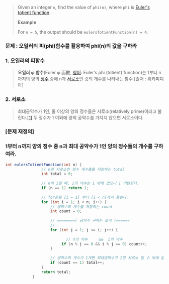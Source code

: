 > Given an integer `n`, find the value of `phi(n)`, where `phi` is [Euler's totient function](keyword://eulers-totient-phi-function).
>
> **Example**
>
> For `n = 5`, the output should be
> `eulersTotientFunction(n) = 4`.

### 문제 : 오일러의 피(phi)함수를 활용하여 phi(n)의 값을 구하라

### 1. 오일러의 피함수

> **오일러 φ 함수**(Euler φ 函數, [영어](https://ko.wikipedia.org/wiki/%EC%98%81%EC%96%B4): Euler’s phi (totient) function)는 1부터 n까지의 양의 [정수](https://ko.wikipedia.org/wiki/%EC%A0%95%EC%88%98) 중에 n과 [서로소](https://ko.wikipedia.org/wiki/%EC%84%9C%EB%A1%9C%EC%86%8C_(%EC%88%98%EB%A1%A0))인 것의 개수를 나타내는 함수 [출처 : 위키피디아]



### 2. 서로소

> 최대공약수가 1인, 둘 이상의 양의 정수들은 서로소(relatively prime)이라고 불린다.[[1\]](https://ko.wikipedia.org/wiki/%EC%84%9C%EB%A1%9C%EC%86%8C_(%EC%88%98%EB%A1%A0)#cite_note-1) 두 정수가 1 이외에 양의 공약수를 가지지 않으면 서로소이다.

### [문제 재정의]

### 1부터 n까지 양의 정수 중 n과 최대 공약수가 1인 양의 정수들의 개수를 구하여라.

```java
int eulersTotientFunction(int n) {
	    		// n과 서로소인 정수 개수를를 저장하는 total
		        int total = 0;
  
  				// n이 1일 때, 1의 약수는 1 밖에 없으니 1 리턴한다. 
		        if (n == 1) return 1;
  
  				// for문을 [i = 1] 부터 [i < n]까지 돌린다.
		        for (int i = 1; i < n; i++) {
		        	// 공약수의 개수를 저장하는 count   
		            int count = 0;
                  	
                  	// ========[ 공약수 구하는 로직 ]======
                  	//	
		            for (int j = 1; j <= i; j++) {
			    
                           // n의 약수     &&  i의 약수 
		            	 if (n % j == 0 && i % j == 0) count++;
		            }
			    
                    // 공약수의 개수가 1개면 최대공약수가 1인 서로소 일 수 밖에 없음
		            if (count == 1) total++;
		        }
		        return total;
		    }
```
